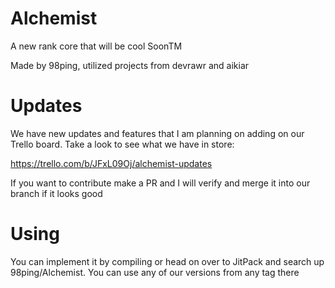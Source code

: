 # Alchemist
A new rank core that will be cool SoonTM

Made by 98ping, utilized projects from devrawr and aikiar

# Updates

We have new updates and features that I am planning on adding on our Trello board. Take a look to see what we have in store:

https://trello.com/b/JFxL09Oj/alchemist-updates

If you want to contribute make a PR and I will verify and merge it into our branch if it looks good

# Using

You can implement it by compiling or head on over to JitPack and search up 98ping/Alchemist. You can use any of our versions from any tag there
